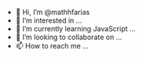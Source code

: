 - 👋 Hi, I’m @mathhfarias
- 👀 I’m interested in ...
- 🌱 I’m currently learning JavaScript ...
- 💞️ I’m looking to collaborate on ...
- 📫 How to reach me ...

<!---
mathhfarias/mathhfarias is a ✨ special ✨ repository because its `README.md` (this file) appears on your GitHub profile.
You can click the Preview link to take a look at your changes.
--->
